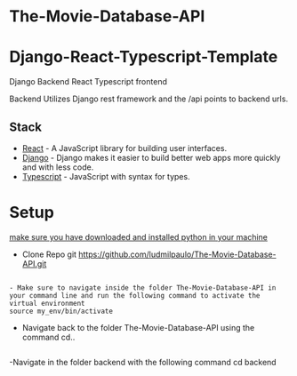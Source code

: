 # The-Movie-Database-API
# Django-React-Typescript-Template

Django Backend React Typescript frontend 



Backend Utilizes Django rest framework and the /api points to backend urls.

## Stack

- [React](https://reactjs.org/) - A JavaScript library for building user interfaces.
- [Django](https://www.djangoproject.com/) - Django makes it easier to build better web apps more quickly and with less code.
- [Typescript](https://www.typescriptlang.org/) - JavaScript with syntax for types.


# Setup

[make sure you have downloaded and  installed python in your machine](https://www.python.org/downloads/)

- Clone Repo
git https://github.com/ludmilpaulo/The-Movie-Database-API.git
```

- Make sure to navigate inside the folder The-Movie-Database-API in your command line and run the following command to activate the virtual environment 
source my_env/bin/activate
```
- Navigate back to the folder The-Movie-Database-API using the command
  cd..
  ```
-Navigate in the folder backend with the following command
cd backend
```


